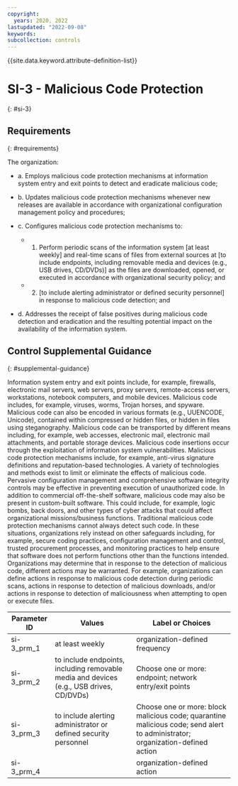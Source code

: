 ```yaml
---
copyright:
  years: 2020, 2022
lastupdated: "2022-09-08"
keywords: 
subcollection: controls
---
```


{{site.data.keyword.attribute-definition-list}}

# SI-3 - Malicious Code Protection
{: #si-3}

## Requirements
{: #requirements}

The organization:

- a. Employs malicious code protection mechanisms at information system entry and exit points to detect and eradicate malicious code;

- b. Updates malicious code protection mechanisms whenever new releases are available in accordance with organizational configuration management policy and procedures;

- c. Configures malicious code protection mechanisms to:

  - 1. Perform periodic scans of the information system [at least weekly] and real-time scans of files from external sources at [to include endpoints, including removable media and devices (e.g., USB drives, CD/DVDs)] as the files are downloaded, opened, or executed in accordance with organizational security policy; and
  - 2. [to include alerting administrator or defined security personnel] in response to malicious code detection; and

- d. Addresses the receipt of false positives during malicious code detection and eradication and the resulting potential impact on the availability of the information system.

## Control Supplemental Guidance
{: #supplemental-guidance}

Information system entry and exit points include, for example, firewalls, electronic mail servers, web servers, proxy servers, remote-access servers, workstations, notebook computers, and mobile devices. Malicious code includes, for example, viruses, worms, Trojan horses, and spyware. Malicious code can also be encoded in various formats (e.g., UUENCODE, Unicode), contained within compressed or hidden files, or hidden in files using steganography. Malicious code can be transported by different means including, for example, web accesses, electronic mail, electronic mail attachments, and portable storage devices. Malicious code insertions occur through the exploitation of information system vulnerabilities. Malicious code protection mechanisms include, for example, anti-virus signature definitions and reputation-based technologies. A variety of technologies and methods exist to limit or eliminate the effects of malicious code. Pervasive configuration management and comprehensive software integrity controls may be effective in preventing execution of unauthorized code. In addition to commercial off-the-shelf software, malicious code may also be present in custom-built software. This could include, for example, logic bombs, back doors, and other types of cyber attacks that could affect organizational missions/business functions. Traditional malicious code protection mechanisms cannot always detect such code. In these situations, organizations rely instead on other safeguards including, for example, secure coding practices, configuration management and control, trusted procurement processes, and monitoring practices to help ensure that software does not perform functions other than the functions intended. Organizations may determine that in response to the detection of malicious code, different actions may be warranted. For example, organizations can define actions in response to malicious code detection during periodic scans, actions in response to detection of malicious downloads, and/or actions in response to detection of maliciousness when attempting to open or execute files.

| Parameter ID | Values | Label or Choices |
|---|---|---|
| si-3_prm_1 | at least weekly | organization-defined frequency |
| si-3_prm_2 | to include endpoints, including removable media and devices (e.g., USB drives, CD/DVDs) | Choose one or more: endpoint; network entry/exit points |
| si-3_prm_3 | to include alerting administrator or defined security personnel | Choose one or more: block malicious code; quarantine malicious code; send alert to administrator; organization-defined action |
| si-3_prm_4 |  | organization-defined action |


